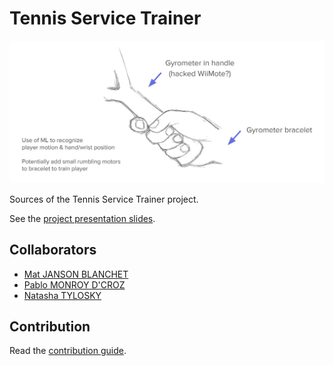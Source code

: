 # Tennis Service Trainer

![](./documentation/assets/concept-sketch.jpg)

Sources of the Tennis Service Trainer project.

See the [project presentation slides](https://academia.jansensan.net/30853/tennis-service-trainer-wristband-presentation/).


## Collaborators

- [Mat JANSON BLANCHET](https://jansensan.net)
- [Pablo MONROY D'CROZ](https://www.linkedin.com/in/pamonroy/)
- [Natasha TYLOSKY](https://www.natashatylosky.com/)


## Contribution

Read the [contribution guide](./contribution.md).